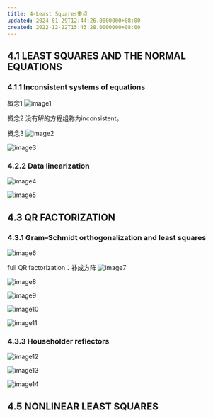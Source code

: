 ```yaml
---
title: 4-Least Squares重点
updated: 2024-01-29T12:44:26.0000000+08:00
created: 2022-12-22T15:43:28.0000000+08:00
---
```


## 4.1 LEAST SQUARES AND THE NORMAL EQUATIONS

### 4.1.1 Inconsistent systems of equations
概念1
![image1](../../assets/34a6f718d5a84ae7b8412201066ba12d.png)

概念2
没有解的方程组称为inconsistent。

概念3
![image2](../../assets/371938f6f01746d391318ff028572e25.png)

![image3](../../assets/da59f5423fab458fb7d771987f08bb4a.png)

### 
### 
### 
### 4.2.2 Data linearization
![image4](../../assets/5e344f94c5ed4ff38db226bdafdb47f8.png)

![image5](../../assets/a434b0e28be147f58873bed885db15ba.png)

## 4.3 QR FACTORIZATION
### 4.3.1 Gram–Schmidt orthogonalization and least squares
![image6](../../assets/f8384734ab794910b773269bafd28cbf.png)

full QR factorization：补成方阵
![image7](../../assets/56a2f15275a242e09118a6d5a2320b0b.png)

![image8](../../assets/fc798e924ef14706a0c1a10c28e6fd9d.png)

![image9](../../assets/05bbdda064b44406abec301c4397e0f4.png)

![image10](../../assets/1b69528ab3d94a26975d4ff209348cd7.png)

![image11](../../assets/e3267d623e564cf6810393af96a2647e.png)

### 4.3.3 Householder reflectors

![image12](../../assets/b1350ffdd8d14252b48cfa49f58c0e2f.png)

![image13](../../assets/860510691b0c47ea8e5dd17538084384.png)

![image14](../../assets/a88f4e271005417796ee6f4dff5459be.png)
## 
## 
## 
## 
## 
## 4.5 NONLINEAR LEAST SQUARES 
### 

